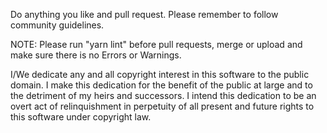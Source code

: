 Do anything you like and pull request. Please remember to follow community guidelines.

NOTE: Please run "yarn lint" before pull requests, merge or upload and make sure
there is no Errors or Warnings.

I/We dedicate any and all copyright interest in this software to the
public domain. I make this dedication for the benefit of the public at
large and to the detriment of my heirs and successors. I intend this
dedication to be an overt act of relinquishment in perpetuity of all
present and future rights to this software under copyright law.
